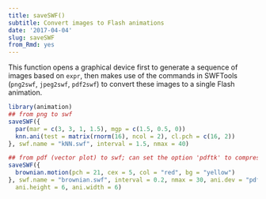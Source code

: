 ```yaml
---
title: saveSWF()
subtitle: Convert images to Flash animations
date: '2017-04-04'
slug: saveSWF
from_Rmd: yes
---
```


This function opens a graphical device first to generate a sequence of images
based on `expr`, then makes use of the commands in SWFTools
(`png2swf`, `jpeg2swf`, `pdf2swf`) to convert these
images to a single Flash animation.
 

```r
library(animation)
## from png to swf
saveSWF({
  par(mar = c(3, 3, 1, 1.5), mgp = c(1.5, 0.5, 0))
  knn.ani(test = matrix(rnorm(16), ncol = 2), cl.pch = c(16, 2))
}, swf.name = "kNN.swf", interval = 1.5, nmax = 40)

## from pdf (vector plot) to swf; can set the option 'pdftk' to compress PDF
saveSWF({
  brownian.motion(pch = 21, cex = 5, col = "red", bg = "yellow")
}, swf.name = "brownian.swf", interval = 0.2, nmax = 30, ani.dev = "pdf", ani.type = "pdf",
  ani.height = 6, ani.width = 6)
```
